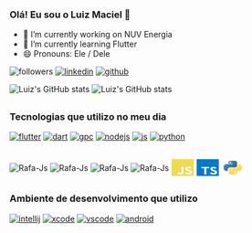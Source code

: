### Olá! Eu sou o Luiz Maciel 👋 
- 🔭 I’m currently working on NUV Energia
- 🌱 I’m currently learning Flutter
- 😄 Pronouns: Ele / Dele

![followers](https://img.shields.io/github/followers/luizcmaciel.svg?style=social&label=Follow&maxAge=2592000)
[![linkedin](https://img.shields.io/badge/LinkedIn-0077B5?style=for-the-badge&logo=linkedin&logoColor=white)](https://www.linkedin.com/in/luiz-claudio-maciel)
[![github](https://img.shields.io/badge/GitHub-100000?style=for-the-badge&logo=github&logoColor=white)]()

![Luiz's GitHub stats](https://github-readme-stats.vercel.app/api?username=luizcmaciel&theme=merko&count_private=true)
![Luiz's GitHub stats](https://github-readme-stats.vercel.app/api/top-langs/?username=luizcmaciel&theme=merko)

##

### Tecnologias que utilizo no meu dia

[![flutter](https://img.shields.io/badge/Flutter-02569B?style=for-the-badge&logo=flutter&logoColor=white)]()
[![dart](https://img.shields.io/badge/Dart-0175C2?style=for-the-badge&logo=dart&logoColor=white)]()
[![gpc](https://img.shields.io/badge/Google_Cloud-4285F4?style=for-the-badge&logo=google-cloud&logoColor=white)]()
[![nodejs](https://img.shields.io/badge/Node.js-43853D?style=for-the-badge&logo=node.js&logoColor=white)]()
[![js](https://img.shields.io/badge/JavaScript-F7DF1E?style=for-the-badge&logo=javascript&logoColor=black)]()
[![python](https://img.shields.io/badge/Python-14354C?style=for-the-badge&logo=python&logoColor=white)]()

<div style="display: inline_block"><br>
  <img align="center" alt="Rafa-Js" height="30" width="40" src="https://cdn.jsdelivr.net/gh/devicons/devicon/icons/flutter/flutter-original.svg">
  <img align="center" alt="Rafa-Js" height="30" width="40" src="https://cdn.jsdelivr.net/gh/devicons/devicon/icons/dart/dart-plain.svg">    
  <img align="center" alt="Rafa-Js" height="30" width="40" src="https://cdn.jsdelivr.net/gh/devicons/devicon/icons/firebase/firebase-plain.svg">
  <img align="center" alt="Rafa-Js" height="30" width="40" src="https://cdn.jsdelivr.net/gh/devicons/devicon/icons/nodejs/nodejs-original.svg">
  <img align="center" alt="Rafa-Js" height="30" width="40" src="https://raw.githubusercontent.com/devicons/devicon/master/icons/javascript/javascript-plain.svg">
  <img align="center" alt="Rafa-Ts" height="30" width="40" src="https://raw.githubusercontent.com/devicons/devicon/master/icons/typescript/typescript-plain.svg">
  <img align="center" alt="Rafa-Python" height="30" width="40" src="https://raw.githubusercontent.com/devicons/devicon/master/icons/python/python-original.svg">
</div>

##

### Ambiente de desenvolvimento que utilizo

[![intellij](https://img.shields.io/badge/IntelliJ_IDEA-000000.svg?style=for-the-badge&logo=intellij-idea&logoColor=white)]()
[![xcode](https://img.shields.io/badge/Xcode-007ACC?style=for-the-badge&logo=Xcode&logoColor=white)]()
[![vscode](https://img.shields.io/badge/Visual_Studio_Code-0078D4?style=for-the-badge&logo=visual%20studio%20code&logoColor=white)]()
[![android](https://img.shields.io/badge/Android_Studio-3DDC84?style=for-the-badge&logo=android-studio&logoColor=white)]()

##
